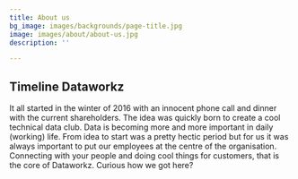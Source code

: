 ```yaml
---
title: About us
bg_image: images/backgrounds/page-title.jpg
image: images/about/about-us.jpg
description: ''

---
```

## Timeline Dataworkz

It all started in the winter of 2016 with an innocent phone call and dinner with the current shareholders. The idea was quickly born to create a cool technical data club. Data is becoming more and more important in daily (working) life. From idea to start was a pretty hectic period but for us it was always important to put our employees at the centre of the organisation. Connecting with your people and doing cool things for customers, that is the core of Dataworkz. Curious how we got here?

